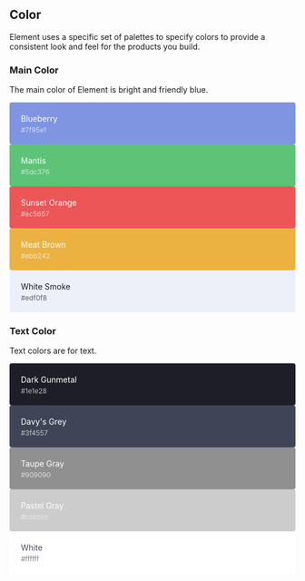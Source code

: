 <style>
  .demo-color-box {
    border-radius: 4px;
    padding: 20px;
    height: 74px;
    box-sizing: border-box;
    color: #fff;
    font-size: 14px;

    & .value {
      font-size: 12px;
      opacity: 0.69;
      line-height: 24px;
    }
  }
  .demo-color-box-group {
    .demo-color-box {
      border-radius: 0;
    }
    .demo-color-box:first-child {
      border-radius: 4px 4px 0 0;
    }
    .demo-color-box:last-child {
      border-radius: 0 0 4px 4px;
    }
  }
  .bg-blue {
    background-color: #7f95e1;
  }
  .bg-green {
    background-color: #5dc376;
  }
  .bg-red {
    background-color: #ec5657;
  }
  .bg-brown {
    background-color: #ebb242;
  }
  .bg-smoke {
    color: #1e1e28;
    background-color: #edf0f8;
  }

  .bg-success {
    background-color: #5dc376;
  }
  .bg-warning {
    background-color: #ebb242;
  }
  .bg-danger {
    background-color: #ec5657;
  }
  .bg-info {
    background-color: #7f95e1;
  }

  .bg-text-darkest {
    background-color: #1e1e28;
  }
  .bg-text-dark {
    background-color: #3f4557;
  }
  .bg-text-medium {
    background-color: #909090;
  }
  .bg-text-light {
    background-color: #cccccc;
  }
  .bg-text-white {
    color: #4A4E59;
    background-color: #ffffff;
  }

  [class*=" bg-border-"] {
    color: #303133;
  }
</style>

## Color
Element uses a specific set of palettes to specify colors to provide a consistent look and feel for the products you build.

### Main Color

The main color of Element is bright and friendly blue.

<tm-row :gutter="10">
  <tm-col :span="4">
    <div class="demo-color-box bg-blue">Blueberry<div class="value">#7f95e1</div></div>
  </tm-col>
  <tm-col :span="4">
    <div class="demo-color-box bg-green">Mantis<div class="value">#5dc376</div></div>
  </tm-col>
  <tm-col :span="4">
    <div class="demo-color-box bg-red">Sunset Orange<div class="value">#ec5657</div></div>
  </tm-col>
  <tm-col :span="4">
    <div class="demo-color-box bg-brown">Meat Brown<div class="value">#ebb242</div></div>
  </tm-col>
  <tm-col :span="4">
    <div class="demo-color-box bg-smoke">White Smoke<div class="value">#edf0f8</div></div>
  </tm-col>
</tm-row>

### Text Color

Text colors are for text.

<tm-row :gutter="10">
  <tm-col :span="4">
    <div class="demo-color-box bg-text-darkest">Dark Gunmetal<div class="value">#1e1e28</div></div>
  </tm-col>
  <tm-col :span="4">
    <div class="demo-color-box bg-text-dark">Davy's Grey<div class="value">#3f4557</div></div>
  </tm-col>
  <tm-col :span="4">
    <div class="demo-color-box bg-text-medium">Taupe Gray<div class="value">#909090</div></div>
  </tm-col>
  <tm-col :span="4">
    <div class="demo-color-box bg-text-light">Pastel Gray<div class="value">#cccccc</div></div>
  </tm-col>
  <tm-col :span="4">
    <div class="demo-color-box bg-text-white">White<div class="value">#ffffff</div></div>
  </tm-col>
</tm-row>
